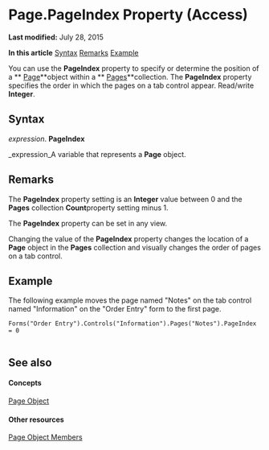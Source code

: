 
# Page.PageIndex Property (Access)

 **Last modified:** July 28, 2015

 **In this article**
 [Syntax](#sectionSection0)
 [Remarks](#sectionSection1)
 [Example](#sectionSection2)


You can use the  **PageIndex** property to specify or determine the position of a ** [Page](6351b0ea-bd07-5ee6-ea20-0d410e09d939.md)**object within a  ** [Pages](e77c8d31-1cb7-d647-6faa-2eb234ce0708.md)**collection. The  **PageIndex** property specifies the order in which the pages on a tab control appear. Read/write **Integer**.


## Syntax
<a name="sectionSection0"> </a>

 _expression_. **PageIndex**

 _expression_A variable that represents a  **Page** object.


## Remarks
<a name="sectionSection1"> </a>

The  **PageIndex** property setting is an **Integer** value between 0 and the **Pages** collection **Count**property setting minus 1.

The  **PageIndex** property can be set in any view.

Changing the value of the  **PageIndex** property changes the location of a **Page** object in the **Pages** collection and visually changes the order of pages on a tab control.


## Example
<a name="sectionSection2"> </a>

The following example moves the page named "Notes" on the tab control named "Information" on the "Order Entry" form to the first page.


```
Forms("Order Entry").Controls("Information").Pages("Notes").PageIndex = 0 
 

```


## See also
<a name="sectionSection2"> </a>


#### Concepts


 [Page Object](6351b0ea-bd07-5ee6-ea20-0d410e09d939.md)
#### Other resources


 [Page Object Members](8d4078db-389b-b9a6-00b1-7be0f1102808.md)

